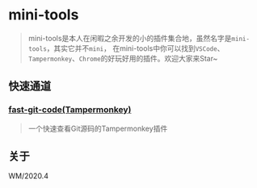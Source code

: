 # mini-tools

> mini-tools是本人在闲暇之余开发的小的插件集合地，虽然名字是`mini-tools`，其实它并不`mini`， 在mini-tools中你可以找到`VSCode`、`Tampermonkey`、`Chrome`的好玩好用的插件。欢迎大家来Star~

## 快速通道

### [fast-git-code(Tampermonkey)](./tampermonkey-scripts/fast-git-code/readme.md)

> 一个快速查看Git源码的Tampermonkey插件



## 关于

WM/2020.4